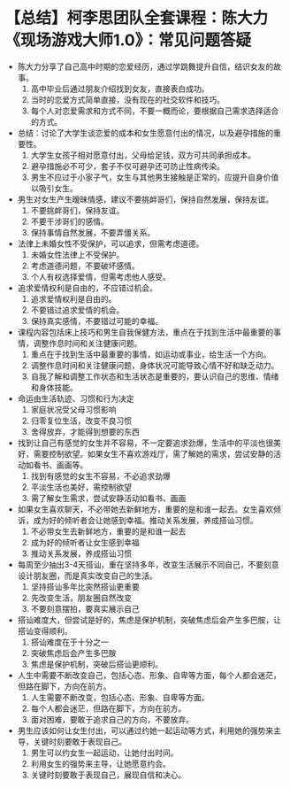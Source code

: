 # 【总结】柯李思团队全套课程：陈大力《现场游戏大师1.0》：常见问题答疑

-   陈大力分享了自己高中时期的恋爱经历，通过学跳舞提升自信，结识女友的故事。
    1.  高中毕业后通过朋友介绍找到女友，直接表白成功。
    2.  当时的恋爱方式简单直接，没有现在的社交软件和技巧。
    3.  每个人对恋爱需求和方式不同，不要一概而论，要根据自己需求选择适合的方式。
-   总结：讨论了大学生谈恋爱的成本和女生愿意付出的情况，以及避孕措施的重要性。
    1.  大学生女孩子相对愿意付出，父母给足钱，双方可共同承担成本。
    2.  避孕措施必不可少，套子不仅可避孕还可防止性病传染。
    3.  男生不应过于小家子气，女生与其他男生接触是正常的，应提升自身价值以吸引女生。
-   男生对女生产生暧昧情感，建议不要挑衅哥们，保持自然发展，保持友谊。
    1.  不要挑衅哥们，保持友谊。
    2.  不要干涉哥们的感情。
    3.  保持事情自然发展，不要弄僵关系。
-   法律上未婚女性不受保护，可以追求，但需考虑道德。
    1.  未婚女性法律上不受保护。
    2.  考虑道德问题，不要破坏感情。
    3.  个人有权选择爱情，但需考虑他人感受。
-   追求爱情权利是自由的，不应错过机会。
    1.  追求爱情权利是自由的。
    2.  不要错过追求爱情的机会。
    3.  保持真实感情，不要错过可能的幸福。
-   课程内容包括床上技巧和男生自我保健方法，重点在于找到生活中最重要的事情，调整作息时间和关注健康问题。
    1.  重点在于找到生活中最重要的事情，如运动或事业，给生活一个方向。
    2.  调整作息时间和关注健康问题，身体状况可能导致心情不好和缺乏动力。
    3.  自我了解和调整工作状态和生活状态是重要的，要认识自己的思维、情绪和身体技能。
-   命运由生活轨迹、习惯和行为决定
    1.  家庭状况受父母习惯影响
    2.  归零复位生活，改变不良习惯
    3.  舍得放弃，才能得到想要的东西
-   找到让自己有感觉的女生并不容易，不一定要追求劲爆，生活中的平淡也很美好，需要控制欲望。如果女生不喜欢游戏厅，需了解她的需求，尝试安静的活动如看书、画画等。
    1.  找到有感觉的女生不容易，不必追求劲爆
    2.  平淡生活也美好，需控制欲望
    3.  需了解女生需求，尝试安静活动如看书、画画
-   如果女生喜欢聊天，不必带她去新鲜地方，重要的是和谁一起去。女生喜欢倾诉，成为好的倾听者会让她感到幸福。推动关系发展，养成搭讪习惯。
    1.  不必带女生去新鲜地方，重要的是和谁一起去
    2.  成为好的倾听者让女生感到幸福
    3.  推动关系发展，养成搭讪习惯
-   每周至少抽出3-4天搭讪，重在坚持多年，改变生活展示不同自己，不要刻意设计朋友圈，而是真实改变自己的生活。
    1.  坚持搭讪多年比突然搭讪更重要
    2.  先改变生活，朋友圈自然改变
    3.  不要刻意摆拍，要真实展示自己
-   搭讪难度大，但尝试是好的，焦虑是保护机制，突破焦虑后会产生多巴胺，让搭讪变得顺利。
    1.  搭讪难度在于十分之一
    2.  突破焦虑后会产生多巴胺
    3.  焦虑是保护机制，突破后搭讪更顺利。
-   人生中需要不断改变自己，包括心态、形象、自卑等方面，每个人都会迷茫，但路在脚下，方向在前方。
    1.  人生需要不断改变，包括心态、形象、自卑等方面。
    2.  每个人都会迷茫，但路在脚下，方向在前方。
    3.  面对困难，要敢于追求自己的方向，不要放弃。
-   男生应该如何让女生付出，可以通过约她一起运动等方式，利用她的强势来主导，关键时刻要敢于表现自己。
    1.  男生可以约女生一起运动，让她付出时间。
    2.  利用女生的强势来主导，让她愿意约会。
    3.  关键时刻要敢于表现自己，展现自信和决心。